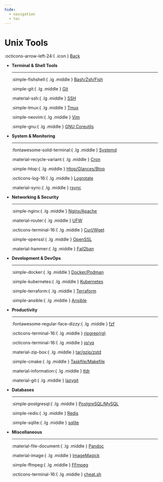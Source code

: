 ```yaml
---
hide:
  - navigation
  - toc
---
```

# Unix Tools

:octicons-arrow-left-24:{ .icon } [Back](../toc.md)

<div class="grid cards" markdown>

- __Terminal & Shell Tools__

  ---

  :simple-fishshell:{ .lg .middle } [Bash/Zsh/Fish](shell.md)
  
  :simple-git:{ .lg .middle } [Git](git.md)
  
  :material-ssh:{ .lg .middle } [SSH](ssh.md)
  
  :simple-tmux:{ .lg .middle } [Tmux](tmux.md)
  
  :simple-neovim:{ .lg .middle } [Vim](../vim/index.md)
  
  :simple-gnu:{ .lg .middle } [GNU Coreutils](gnu.md)
  
- __System & Monitoring__

    ---
    
    :fontawesome-solid-terminal:{ .lg .middle } [Systemd](systemd.md)

    :material-recycle-variant:{ .lg .middle } [Cron](cront.md)

    :simple-htop:{ .lg .middle } [Htop/Glances/Btop](monitoring.md)

    :octicons-log-16:{ .lg .middle } [Logrotate](logs.md)

    :material-sync:{ .lg .middle } [rsync](rsync.md)
  
- __Networking & Security__

    ---
    
    :simple-nginx:{ .lg .middle } [Nginx/Apache](server.md)

    :material-router:{ .lg .middle } [UFW](ufw.md)

    :octicons-terminal-16:{ .lg .middle } [Curl/Wget](curl.md)

    :simple-openssl:{ .lg .middle } [OpenSSL](openssl.md)

    :material-hammer:{ .lg .middle } [Fail2ban](fail2ban.md)
  
- __Development & DevOps__

  ---
  
  :simple-docker:{ .lg .middle } [Docker/Podman](docker.md)
  
  :simple-kubernetes:{ .lg .middle } [Kubernetes](kubernetes.md)
  
  :simple-terraform:{ .lg .middle } [Terraform](terraform.md)
  
  :simple-ansible:{ .lg .middle } [Ansible](ansible.md)
  
- __Productivity__

    ---
    
    :fontawesome-regular-face-dizzy:{ .lg .middle } [fzf](fzf.md)

    :octicons-terminal-16:{ .lg .middle } [ripgrep(rg)](rg.md)

    :octicons-terminal-16:{ .lg .middle } [jq/yq](jq.md)

    :material-zip-box:{ .lg .middle } [tar/gzip/zstd](compression.md)

    :simple-cmake:{ .lg .middle } [Taskfile/Makefile](makefile.md)

    :material-information:{ .lg .middle } [tldr](tldr.md)

    :material-git:{ .lg .middle } [lazygit](lazygit.md)
  
- __Databases__

    ---
    
    :simple-postgresql:{ .lg .middle } [PostgreSQL/MySQL](sql.md)

    :simple-redis:{ .lg .middle } [Redis](redis.md)

    :simple-sqlite:{ .lg .middle } [sqlite](sqlite.md)

- __Miscellaneous__

    ---
    
    :material-file-document:{ .lg .middle } [Pandoc](pandoc.md)

    :material-image:{ .lg .middle } [ImageMagick](imagemagick.md)

    :simple-ffmpeg:{ .lg .middle } [FFmpeg](ffmpeg.md)

    :octicons-terminal-16:{ .lg .middle } [cheat.sh](cheatsh.md)

</div>
